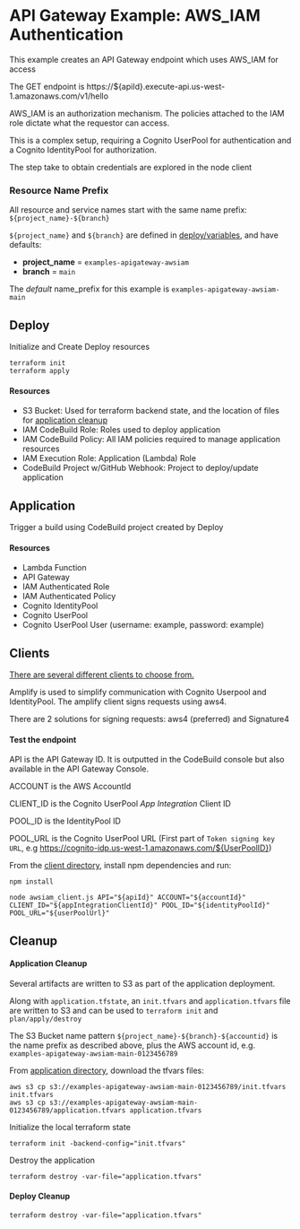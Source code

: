 # API Gateway Example: AWS_IAM Authentication

This example creates an API Gateway endpoint which uses AWS_IAM for access

The GET endpoint is https://${apiId}.execute-api.us-west-1.amazonaws.com/v1/hello

AWS_IAM is an authorization mechanism. The policies attached to the IAM role dictate what the requestor can access.

This is a complex setup, requiring a Cognito UserPool for authentication and a Cognito IdentityPool for authorization.

The step take to obtain credentials are explored in the node client

### Resource Name Prefix
All resource and service names start with the same name prefix: `${project_name}-${branch}`

`${project_name}` and `${branch}` are defined in [deploy/variables](deploy/variables.tf), and have defaults:
- **project_name** = `examples-apigateway-awsiam`
- **branch** = `main`

The _default_ name_prefix for this example is `examples-apigateway-awsiam-main`

## Deploy 

Initialize and Create Deploy resources
```shell
terraform init
terraform apply
```

#### Resources
* S3 Bucket: Used for terraform backend state, and the location of files for [application cleanup](#application-cleanup)
* IAM CodeBuild Role: Roles used to deploy application
* IAM CodeBuild Policy: All IAM policies required to manage application resources
* IAM Execution Role: Application (Lambda) Role  
* CodeBuild Project w/GitHub Webhook: Project to deploy/update application

## Application 

Trigger a build using CodeBuild project created by Deploy

#### Resources
* Lambda Function
* API Gateway
* IAM Authenticated Role
* IAM Authenticated Policy
* Cognito IdentityPool
* Cognito UserPool
* Cognito UserPool User (username: example, password: example)

## Clients

[There are several different clients to choose from.](clients/CLIENTS.md)

Amplify is used to simplify communication with Cognito Userpool and IdentityPool.
The amplify client signs requests using aws4.

There are 2 solutions for signing requests: aws4 (preferred) and Signature4

#### Test the endpoint

API is the API Gateway ID. It is outputted in the CodeBuild console but also available in the API Gateway Console.

ACCOUNT is the AWS AccountId

CLIENT_ID is the Cognito UserPool _App Integration_ Client ID

POOL_ID is the IdentityPool ID

POOL_URL is the Cognito UserPool URL (First part of `Token signing key URL`, e.g https://cognito-idp.us-west-1.amazonaws.com/${UserPoolID})

From the [client directory](client), install npm dependencies and run:
```shell
npm install

node awsiam_client.js API="${apiId}" ACCOUNT="${accountId}" CLIENT_ID="${appIntegrationClientId}" POOL_ID="${identityPoolId}" POOL_URL="${userPoolUrl}" 
```

## Cleanup

#### Application Cleanup

Several artifacts are written to S3 as part of the application deployment.

Along with `application.tfstate`, an `init.tfvars` and `application.tfvars` file are written to S3 and can be used to `terraform init` and `plan/apply/destroy`

The S3 Bucket name pattern `${project_name}-${branch}-${accountid}` is the name prefix as described above, plus the AWS account id, e.g. `examples-apigateway-awsiam-main-0123456789`

From [application directory](application), download the tfvars files:
```shell
aws s3 cp s3://examples-apigateway-awsiam-main-0123456789/init.tfvars init.tfvars
aws s3 cp s3://examples-apigateway-awsiam-main-0123456789/application.tfvars application.tfvars
```

Initialize the local terraform state
```shell
terraform init -backend-config="init.tfvars"
```

Destroy the application
```shell
terraform destroy -var-file="application.tfvars"
```

#### Deploy Cleanup

```shell
terraform destroy -var-file="application.tfvars"
```

<!--
Todo: Use local identity pool to expose Authentication Role permissions 

TERRAFORM does not roll back on failures


```shell
    cd code/terraform
    aws s3 cp s3://terraform-examples-aws-apigateway/terraform-examples-aws-apigateway-awsiam_auth-main/init.tfvars init.tfvars
    aws s3 cp s3://terraform-examples-aws-apigateway/terraform-examples-aws-apigateway-awsiam_auth-main/application.tfvars application.tfvars
    terraform init -backend-config="init.tfvars" 
    terraform destroy -var-file="application.tfvars"
```
-->